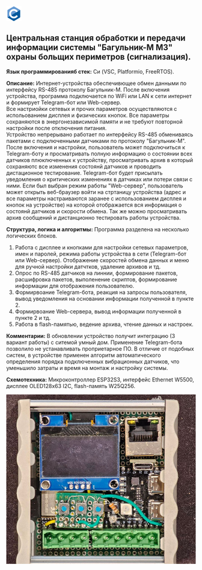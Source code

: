 <div>
  <img src="https://github.com/devicons/devicon/blob/master/icons/c/c-original.svg" title="C" alt="C" width="40" height="40"/> &nbsp
</div>

## Центральная станция обработки и передачи информации системы "Багульник-М МЗ" охраны больщих периметров (сигнализация).

**Язык программированияб стек:** Си (VSC, Platformio, FreeRTOS).

**Описание:** Интернет-устройства обеспечивющее обмен данными по интерфейсу RS-485 протоколу Багульник-М. После включения устройства, программа подключается по WiFi или LAN к сети интернет и формирует Telegram-бот или Web-сервер.  
Все настриойки сетевых и прочих параметров осуществляются с испольованием дисплея и физических кнопок. Все параметры сохраняются в энергонезависимой памяти и не требуют повторной настройки после отключения питания.  
Устройство непрерывано работает по интерфейсу RS-485 обмениваясь пакетами с подключенными датчиками по протоколу "Багульник-М". 
После включения и настройки, пользователь может подключиться к Telegram-боту и просматривать полную информацию о состоянии всех датчиков плюключенных к устройству, просматривать архив в который сохраняютс все изменения состоянй датчиков и проводить дистационное тестирование. Telegram-бот будет присылать уведомления о критических изменениях в датчиках или потери связи с ними.
Если был выбран режим работы "Web-сервер", пользователь может открыть веб-браузер войти на стртаницу устройства (адрес и все параметры настраиваются заранее с использованием дисплея и кнопок на устройстве) на которой отображается вся информация о состоянй датчиков и скорости обмена. Так же можно просматривать архив сообщений и дистанционно тестировать работы устройства.

**Структура, логика и алгоритмы:** Программа разделена на несколько логических блоков.
1) Работа с дисплее и кнопками для настройки сетевых параметров, имен и паролей, режима работы устройства в сети (Telegram-бот или Web-сервер). Отображение скоростей обмена данных и меню для ручной настройки датчтков, удаление архивов и тд.
2) Опрос по RS-485 датчиков на линнии, формирование пакетов, расшифровка пакетов, выполенение скриптов, формирование информации для отображения пользователю.
3) Формирвоание Telegram-бота, реакция на запросы пользователя, вывод уведомления на основании информации полученной в пункте 2.
4) Формирвоание Web-сервера, вывод информации полученной в пункте 2 и тд.
5) Работа в flash-памятью, ведение архива, чтение данных и настроек.

**Комментарии:** В обновлении устройство получит интеграцию (3 вариант работы) с ситемой умный дом. Применение Telegram-бота позволило не устанавливать проприетарное ПО. В отличие от подобных систем, в устройстве применен алгоритм автоматического определения порядка подключенных вибрационных датчиков, что уменьшило затраты и время на монтаж и настройку системы. 

**Схемотехника:** Микроконтроллер ESP32S3, интерфейс Ethernet W5500, дисплее OLED128x63 I2C, flash-память W25Q256.

 ![Внешний вид макетной платы](https://github.com/Dangerwind/BagulnikMzBase/blob/main/img/bagulnikmz.jpg) 


